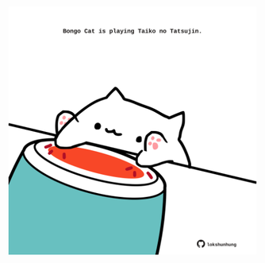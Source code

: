 <!-- built at 22/01/2024, 19:00:41 UTC -->
<p align="center">
  <img width="500" height="500" src="./ReadmeImage.svg">
</p>
